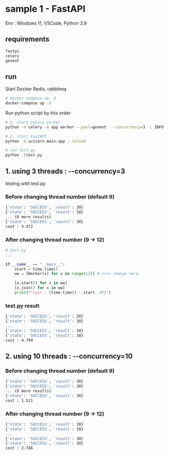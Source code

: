 # sample 1 - FastAPI

Env : Windows 11, VSCode, Python 3.9

## requirements

```txt
fastpi
celery
gevent
```

## run

Start Docker Redis, rabbitmq 

```bash
# docker compose up -d
docker-compose up -d
```

Run python script by this order

```bash
# 1. start celery worker
python -m celery -A app worker --pool=gevent  --concurrency=3 -l INFO
```

```bash
# 2. start FastAPI 
python -m uvicorn main:app --reload
```

```bash
# run test.py
python .\test.py
```

## 1. using 3 threads : --concurrency=3 

testing with test.py

### Before changing thread number (default 9)

```bash
{'state': 'SUCCESS', 'result': 30}
{'state': 'SUCCESS', 'result': 30}
... (6 more results)
{'state': 'SUCCESS', 'result': 30}
cost : 3.472
```

### After changing thread number (9 -> 12)

```py
# test.py
...

if __name__ == "__main__":
    start = time.time()
    ww = [Worker(x) for x in range(12)] # <<<< change here

    [x.start() for x in ww]
    [x.join() for x in ww]
    print(f"cost : {time.time() - start:.3f}")
```

### test.py result

```bash
{'state': 'SUCCESS', 'result': 30}
{'state': 'SUCCESS', 'result': 30}
...
{'state': 'SUCCESS', 'result': 30}
{'state': 'SUCCESS', 'result': 30}
cost : 4.794
```

## 2. using 10 threads : --concurrency=10

### Before changing thread number (default 9)

```bash
{'state': 'SUCCESS', 'result': 30}
{'state': 'SUCCESS', 'result': 30}
... (6 more results)
{'state': 'SUCCESS', 'result': 30}
cost : 1.521
```

### After changing thread number (9 -> 12)

```bash
{'state': 'SUCCESS', 'result': 30}
{'state': 'SUCCESS', 'result': 30}
...
{'state': 'SUCCESS', 'result': 30}
{'state': 'SUCCESS', 'result': 30}
cost : 2.746
```
